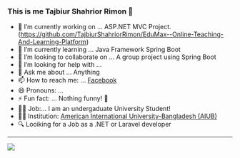 ### This is me Tajbiur Shahrior Rimon 👋

- 🔭 I’m currently working on ... ASP.NET MVC Project. (https://github.com/TajbiurShahriorRimon/EduMax--Online-Teaching-And-Learning-Platform)
- 🌱 I’m currently learning ... Java Framework Spring Boot
- 👯 I’m looking to collaborate on ... A group project using Spring Boot
- 🤔 I’m looking for help with ... 
- 💬 Ask me about ... Anything
- 📫 How to reach me: ... [Facebook](https://www.facebook.com/tajbiurshahrior.rimon)
- 😄 Pronouns: ...
- ⚡ Fun fact: ... Nothing funny! 🙂
- 🧑‍💼 Job:... I am an undergaduate University Student!
- 🧑‍🎓 Institution: [American International University-Bangladesh (AIUB)](https://www.aiub.edu/)
- 🔍 Looiking for a Job as a .NET or Laravel developer

---
  <img align="center" src="https://github-readme-stats.vercel.app/api/pin/?username=TajbiurShahriorRimon&show_icons=true&hide_border=true" />
